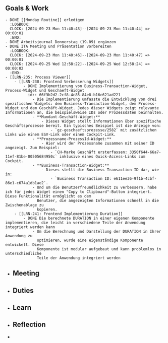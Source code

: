 ## Goals & Work
	- DONE [[Monday Routine]] erledigen
	  :LOGBOOK:
	  CLOCK: [2024-09-23 Mon 11:40:43]--[2024-09-23 Mon 11:40:44] =>  00:00:01
	  :END:
	- DONE Arbeitsjournal Donnerstag (19.09) ergänzen
	- DONE ITA Meeting und Präsentation vorbereiten
	  :LOGBOOK:
	  CLOCK: [2024-09-23 Mon 11:40:46]--[2024-09-23 Mon 11:40:47] =>  00:00:01
	  CLOCK: [2024-09-25 Wed 12:58:22]--[2024-09-25 Wed 12:58:24] =>  00:00:02
	  :END:
	- [[LRN-235: Process Viewer]]
		- [[LRN-238: Frontend Verbesserung Widgets]]
			- DONE Implementierung von Business-Transaction-Widget, Process-Widget und Geschaeft-Widget
			  id:: 66f3b2d2-2cf8-4c85-84e8-b16c621ad221
				- Die Implementierung umfasste die Entwicklung von drei spezifischen Widgets: dem Business-Transaction-Widget, dem Process-Widget und dem Geschäft-Widget. Jedes dieser Widgets zeigt relevante Informationen an, die beispielsweise IDs oder Prozessdaten beinhalten.
				- **Mandant-Geschäft-Widget:**
					- Dieses Widget stellt Informationen über spezifische Geschäftsprozesse bereit. Ein typisches Beispiel ist die Anzeige von:
						- `gz-geschaeftsprozesse/2582` mit zusätzlichen Links wie einem ESV-Link oder einem Cockpit-Link.
				- **Prozessname-ProzessId-Widget:**
					- Hier wird der Prozessname zusammen mit seiner ID angezeigt. Zum Beispiel:
						- `CH-Marke Geschäft ersterfassen: 3350f644-66a7-11ef-81be-00505684950c` inklusive eines Quick-Access-Links zum Cockpit.
				- **Business-Transaction-Widget:**
					- Dieses stellt die Business Transaction ID dar, wie in:
						- `Business Transaction ID: e611ee36-9f1b-4cbf-86e1-c674a1db1ae2`.
				- Und um die Benutzerfreundlichkeit zu verbessern, habe ich für jedes Widget einen "Copy to Clipboard"-Button integriert. Diese Funktionalität ermöglicht es dem 
				  Benutzer, die angezeigten Informationen schnell in die Zwischenablage zu
				  kopieren.
		- [[LRN-241: Frontend Implementierung Duration]]
			- DONE Die berechnete DURATION in einer eigenen Komponente implementieren, die leicht in verschiedene Teile der Anwendung integriert werden kann
				- Um die Berechnung und Darstellung der DURATION in Ihrer Anwendung zu 
				  optimieren, wurde eine eigenständige Komponente entwickelt. Diese 
				  Komponente ist modular aufgebaut und kann problemlos in unterschiedliche
				  Teile der Anwendung integriert werden
- ## Meeting
- ## Duties
- ## Learn
- ## Reflection
-